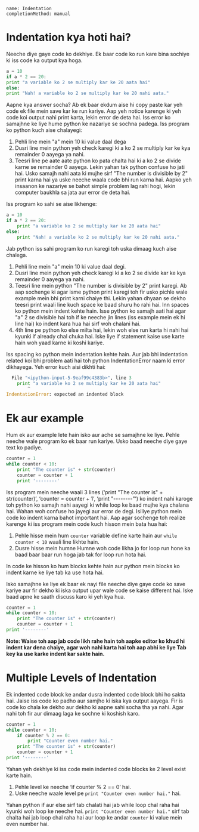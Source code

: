 ```ngMeta
name: Indentation
completionMethod: manual
```

# Indentation kya hoti hai?

Neeche diye gaye code ko dekhiye. Ek baar code ko run kare bina sochiye ki iss code ka output kya hoga. 

```python
a = 10
if a * 2 == 20:
print "a variable ko 2 se multiply kar ke 20 aata hai"
else:
print "Nah! a variable ko 2 se multiply kar ke 20 nahi aata."
```

Aapne kya answer socha? Ab ek baar ekdum aise hi copy paste kar yeh code ek file mein save kar ke run kariye. Aap yeh notice karenge ki yeh code koi output nahi print karta, lekin error de deta hai. Iss error ko samajhne ke liye hume python ke nazariye se sochna padega. Iss program ko python kuch aise chalayegi:

1. Pehli line mein "a" mein 10 ki value daal dega
2. Dusri line mein python yeh check karegi ki a ko 2 se multiply kar ke kya remainder 0 aayega ya nahi.
3. Teesri line pe aate aate python ko pata chalta hai ki a ko 2 se divide karne se remainder 0 aayega. Lekin yahan tak python confuse ho jati hai. Usko samajh nahi aata ki mujhe sirf "The number is divisible by 2" print karna hai ya uske neeche waala code bhi run karna hai. Aapko yeh insaanon ke nazariye se bahot simple problem lag rahi hogi, lekin computer baukhla sa jata aur error de deta hai.

Iss program ko sahi se aise likhenge:

```python
a = 10
if a * 2 == 20:
    print "a variable ko 2 se multiply kar ke 20 aata hai"
else:
    print "Nah! a variable ko 2 se multiply kar ke 20 nahi aata."
```

Jab python iss sahi program ko run karegi toh uska dimaag kuch aise chalega.

1. Pehli line mein "a" mein 10 ki value daal degi.
2. Dusri line mein python yeh check karegi ki a ko 2 se divide kar ke kya remainder 0 aayega ya nahi.
3. Teesri line mein python "The number is divisible by 2" print karegi. Ab aap sochenge ki agar isme python print karegi toh fir usko pichle wale example mein bhi print karni chaiye thi. Lekin yahan dhyaan se dekho teesri print waali line kuch space ke baad shuru ho rahi hai. Inn spaces ko python mein indent kehte hain. Isse python ko samajh aati hai agar "a" 2 se divisible hai toh if ke neeche jin lines (iss example mein ek hi line hai) ko indent kara hua hai sirf woh chalani hai.
4. 4th line pe python ko else milta hai, lekin woh else run karta hi nahi hai kyunki if already chal chuka hai. Iske liye if statement kaise use karte hain woh yaad karne ki koshi kariye.

Iss spacing ko python mein indentation kehte hain. Aur jab bhi indentation related koi bhi problem aati hai toh python IndentationError naam ki error dikhayega. Yeh error kuch aisi dikhti hai:

```python
  File "<ipython-input-5-9eaf99c4383b>", line 3
    print "a variable ko 2 se multiply kar ke 20 aata hai"
        ^
IndentationError: expected an indented block
```


# Ek aur example

Hum ek aur example lete hain isko aur ache se samajhne ke liye. Pehle neeche wale program ko ek baar run kariye. Usko baad neeche diye gaye text ko padiye.

```python
counter = 1
while counter < 10:
	print "The counter is" + str(counter)
	counter = counter + 1
	print '--------'
```	

Iss program mein neeche waali 3 lines (‘print "The counter is" + str(counter)’, ‘counter = counter + 1’, ‘print "--------"’) ko indent nahi karoge toh python ko samajh nahi aayegi ki while loop ke baad mujhe kya chalana hai. Wahan woh confuse ho jayegi aur error de degi. Isiliye python mein code ko indent karna bahot important hai. Aap agar sochenge toh realize karenge ki iss program mein code kuch hisson mein bata hua hai:

1. Pehle hisse mein hum `counter` variable define karte hain aur `while counter < 10` waali line likhte hain.
2. Dusre hisse mein humne Humne woh code likha jo for loop run hone ka baad baar baar run hoga jab tak for loop run hota hai.

In code ke hisson ko hum blocks kehte hain aur python mein blocks ko indent karne ke liye tab ka use hota hai.

Isko samajhne ke liye ek baar ek nayi file neeche diye gaye code ko save kariye aur fir dekho ki iska output upar wale code se kaise different hai. Iske baad apne ke saath discuss karo ki yeh kya hua.

```python
counter = 1
while counter < 10:
	print "The counter is" + str(counter)
	counter = counter + 1
print '--------'
```

**Note: Waise toh aap jab code likh rahe hain toh aapke editor ko khud hi indent kar dena chaiye, agar woh nahi karta hai toh aap abhi ke liye Tab key ka use karke indent kar sakte hain.**

# Multiple Levels of Indentation

Ek indented code block ke andar dusra indented code block bhi ho sakta hai. Jaise iss code ko padho aur samjho ki iska kya output aayega. Fir is code ko chala ke dekho aur dekho ki aapne sahi socha tha ya nahi. Agar nahi toh fir aur dimaag laga ke sochne ki koshish karo.

```python
counter = 1
while counter < 10:
	if counter % 2 == 0:
		print "Counter even number hai."
	print "The counter is" + str(counter)
	counter = counter + 1
print '--------'
```

Yahan yeh dekhiye ki iss code mein indented code blocks ke 2 level exist karte hain.

1. Pehle level ke neeche ‘if counter % 2 == 0’ hai.
2. Uske neeche waale level pe `print "Counter even number hai."` hai.

Yahan python if aur else sirf tab chalati hai jab while loop chal raha hai kyunki woh loop ke neeche hai. `print "Counter even number hai."` sirf tab chalta hai jab loop chal raha hai aur loop ke andar `counter` ki value mein even number hai.
